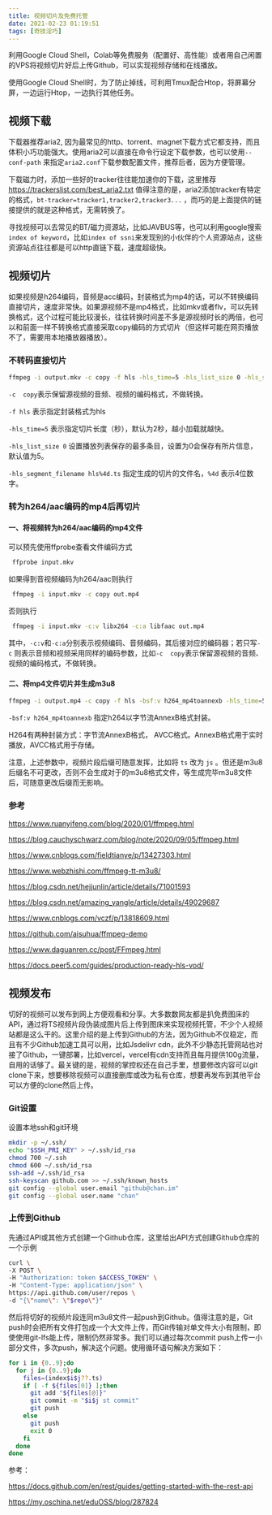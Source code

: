 ```yaml
---
title: 视频切片及免费托管
date: 2021-02-23 01:19:51
tags: [奇技淫巧]
---
```


利用Google Cloud Shell，Colab等免费服务（配置好、高性能）或者用自己闲置的VPS将视频切片好后上传Github，可以实现视频存储和在线播放。

使用Google Cloud Shell时，为了防止掉线，可利用Tmux配合Htop，将屏幕分屏，一边运行Htop，一边执行其他任务。

<!-- more -->

## 视频下载

下载器推荐aria2, 因为最常见的http、torrent、magnet下载方式它都支持，而且体积小巧功能强大。使用aria2可以直接在命令行设定下载参数，也可以使用`--conf-path` 来指定`aria2.conf`下载参数配置文件，推荐后者，因为方便管理。

下载磁力时，添加一些好的tracker往往能加速你的下载，这里推荐 https://trackerslist.com/best_aria2.txt 值得注意的是，aria2添加tracker有特定的格式，`bt-tracker=tracker1,tracker2,tracker3...` ，而巧的是上面提供的链接提供的就是这种格式，无需转换了。

寻找视频可以去常见的BT/磁力资源站，比如JAVBUS等，也可以利用google搜索`index of keyword`，比如`index of ssni`来发现别的小伙伴的个人资源站点，这些资源站点往往都是可以http直链下载，速度超级快。

## 视频切片

如果视频是h264编码，音频是acc编码，封装格式为mp4的话，可以不转换编码直接切片，速度非常快。如果源视频不是mp4格式，比如mkv或者flv，可以先转换格式，这个过程可能比较漫长，往往转换时间差不多是源视频时长的两倍，也可以和前面一样不转换格式直接采取copy编码的方式切片（但这样可能在网页播放不了，需要用本地播放器播放）。

### 不转码直接切片

```bash
ffmpeg -i output.mkv -c copy -f hls -hls_time=5 -hls_list_size 0 -hls_segment_filename hls%4d.ts index.m3u8
```

`-c  copy`表示保留源视频的音频、视频的编码格式，不做转换。

`-f hls` 表示指定封装格式为hls

`-hls_time=5` 表示指定切片长度（秒），默认为2秒，越小加载就越快。

`-hls_list_size 0` 设置播放列表保存的最多条目，设置为0会保存有所片信息，默认值为5。

`-hls_segment_filename hls%4d.ts` 指定生成的切片的文件名，`%4d` 表示4位数字。

### 转为h264/aac编码的mp4后再切片

#### 一、将视频转为h264/aac编码的mp4文件   

可以预先使用ffprobe查看文件编码方式

```bash
 ffprobe input.mkv
```

如果得到音视频编码为h264/aac则执行

```bash
 ffmpeg -i input.mkv -c copy out.mp4
```

否则执行

```bash
 ffmpeg -i input.mkv -c:v libx264 -c:a libfaac out.mp4
```

其中，`-c:v`和`-c:a`分别表示视频编码、音频编码，其后接对应的编码器；若只写`-c` 则表示音频和视频采用同样的编码参数，比如`-c  copy`表示保留源视频的音频、视频的编码格式，不做转换。

#### 二、将mp4文件切片并生成m3u8

```bash
ffmpeg -i output.mp4 -c copy -f hls -bsf:v h264_mp4toannexb -hls_time=5 -hls_list_size 0 -hls_segment_filename hls%4d.ts index.m3u8
```

`-bsf:v h264_mp4toannexb` 指定h264以字节流AnnexB格式封装。

H264有两种封装方式：字节流AnnexB格式， AVCC格式。AnnexB格式用于实时播放，AVCC格式用于存储。

注意，上述参数中，视频片段后缀可随意发挥，比如将 `ts` 改为 `js` 。但还是m3u8后缀名不可更改，否则不会生成对于的m3u8格式文件，等生成完毕m3u8文件后，可随意更改后缀而无影响。

### 参考

https://www.ruanyifeng.com/blog/2020/01/ffmpeg.html

https://blog.cauchyschwarz.com/blog/note/2020/09/05/ffmpeg.html

https://www.cnblogs.com/fieldtianye/p/13427303.html

https://www.webzhishi.com/ffmpeg-tt-m3u8/

https://blog.csdn.net/hejjunlin/article/details/71001593

https://blog.csdn.net/amazing_yangle/article/details/49029687

https://www.cnblogs.com/vczf/p/13818609.html

https://github.com/aisuhua/ffmpeg-demo

https://www.daguanren.cc/post/FFmpeg.html

https://docs.peer5.com/guides/production-ready-hls-vod/

## 视频发布

切好的视频可以发布到网上方便观看和分享。大多数数网友都是扒免费图床的API，通过将TS视频片段伪装成图片后上传到图床来实现视频托管，不少个人视频站都是这么干的。这里介绍的是上传到Github的方法，因为Github不仅稳定，而且有不少Github加速工具可以用，比如Jsdelivr cdn，此外不少静态托管网站也对接了Github，一键部署，比如vercel，vercel有cdn支持而且每月提供100g流量，自用的话够了。最关键的是，视频的掌控权还在自己手里，想要修改内容可以git clone下来，想要移除视频可以直接删库或改为私有仓库，想要再发布到其他平台可以方便的clone然后上传。

### Git设置

设置本地ssh和git环境

```bash
mkdir -p ~/.ssh/
echo "$SSH_PRI_KEY" > ~/.ssh/id_rsa
chmod 700 ~/.ssh
chmod 600 ~/.ssh/id_rsa
ssh-add ~/.ssh/id_rsa
ssh-keyscan github.com >> ~/.ssh/known_hosts
git config --global user.email "github@chan.im"
git config --global user.name "chan"
```

### 上传到Github

先通过API或其他方式创建一个Github仓库，这里给出API方式创建Github仓库的一个示例

```bash
curl \
-X POST \
-H "Authorization: token $ACCESS_TOKEN" \
-H "Content-Type: application/json" \
https://api.github.com/user/repos \
-d "{\"name\": \"$repo\"}"
```

然后将切好的视频片段连同m3u8文件一起push到Github。值得注意的是，Git push时会把所有文件打包成一个大文件上传，而Git传输对单文件大小有限制，即使使用git-lfs能上传，限制仍然非常多。我们可以通过每次commit push上传一小部分文件，多次push，解决这个问题。使用循环语句解决方案如下：

```bash
for i in {0..9};do
  for j in {0..9};do
    files=(index$i$j??.ts)
    if [ -f ${files[0]} ];then
      git add "${files[@]}"
      git commit -m "$i$j st commit"
      git push
    else
      git push
      exit 0
    fi
  done
done
```

参考：

https://docs.github.com/en/rest/guides/getting-started-with-the-rest-api

https://my.oschina.net/eduOSS/blog/287824
